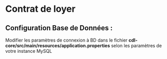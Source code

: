 # Contrat de loyer

## Configuration Base de Données :
Modifier les paramètres de connexion à BD dans le fichier **cdl-core/src/main/resources/application.properties** selon les paramètres de votre instance MySQL